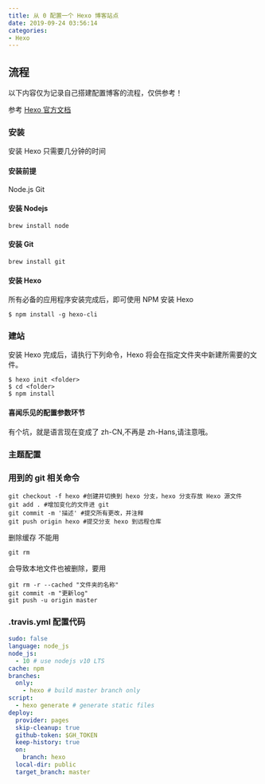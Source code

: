 ```yaml
---
title: 从 0 配置一个 Hexo 博客站点
date: 2019-09-24 03:56:14
categories:
- Hexo
---
```

## 流程
以下内容仅为记录自己搭建配置博客的流程，仅供参考！

参考 [Hexo 官方文档](https://hexo.io)
### 安装
安装 Hexo 只需要几分钟的时间
#### 安装前提
Node.js
Git
#### 安装 Nodejs
```
brew install node
```
#### 安装 Git
```
brew install git
```

#### 安装 Hexo
所有必备的应用程序安装完成后，即可使用 NPM 安装 Hexo
```shell
$ npm install -g hexo-cli
```

### 建站
安装 Hexo 完成后，请执行下列命令，Hexo 将会在指定文件夹中新建所需要的文件。
```shell
$ hexo init <folder>
$ cd <folder>
$ npm install
```
#### 喜闻乐见的配置参数环节
有个坑，就是语言现在变成了 zh-CN,不再是 zh-Hans,请注意哦。
### 主题配置


### 用到的 git 相关命令
```git
git checkout -f hexo #创建并切换到 hexo 分支，hexo 分支存放 Hexo 源文件
git add . #增加变化的文件进 git
git commit -m '描述' #提交所有更改，并注释
git push origin hexo #提交分支 hexo 到远程仓库
```
删除缓存 不能用
```git
git rm 
```
会导致本地文件也被删除，要用
```git
git rm -r --cached "文件夹的名称" 
git commit -m "更新log"
git push -u origin master
```

### .travis.yml 配置代码
```yml
sudo: false
language: node_js
node_js:
  - 10 # use nodejs v10 LTS
cache: npm
branches:
  only:
    - hexo # build master branch only
script:
  - hexo generate # generate static files
deploy:
  provider: pages
  skip-cleanup: true
  github-token: $GH_TOKEN
  keep-history: true
  on:
    branch: hexo
  local-dir: public
  target_branch: master
```